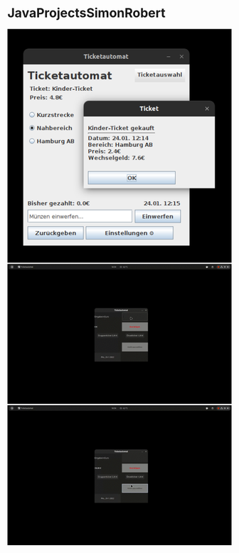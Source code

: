 # JavaProjectsSimonRobert
![TicketRobert](RobertTicketautomat/TicketRobert.png)
![TicketSimon](Simon/TicketKaufen.gif)
![TicketSimon](Simon/Calendar.gif)